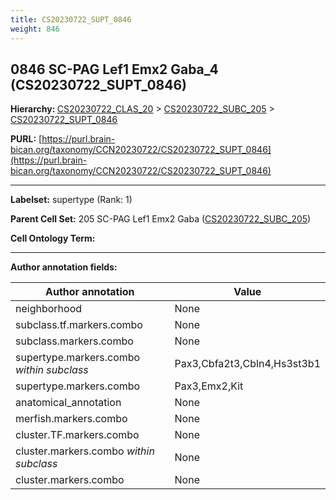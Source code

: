 ```yaml
---
title: CS20230722_SUPT_0846
weight: 846
---
```

## 0846 SC-PAG Lef1 Emx2 Gaba_4 (CS20230722_SUPT_0846)
<b>Hierarchy: </b>
[CS20230722_CLAS_20](../CS20230722_CLAS_20) >
[CS20230722_SUBC_205](../CS20230722_SUBC_205) >
[CS20230722_SUPT_0846](../CS20230722_SUPT_0846)

**PURL:** [https://purl.brain-bican.org/taxonomy/CCN20230722/CS20230722_SUPT_0846](https://purl.brain-bican.org/taxonomy/CCN20230722/CS20230722_SUPT_0846)

---


**Labelset:** supertype (Rank: 1)

**Parent Cell Set:** 205 SC-PAG Lef1 Emx2 Gaba ([CS20230722_SUBC_205](../CS20230722_SUBC_205))



**Cell Ontology Term:** 

[MARKER GENES.]: #


---

[TRANSFERRED ANNOTATIONS.]: #


[AUTHOR ANNOTATION FIELDS.]: #


**Author annotation fields:**

| Author annotation | Value |
|-------------------|-------|
|neighborhood|None|
|subclass.tf.markers.combo|None|
|subclass.markers.combo|None|
|supertype.markers.combo _within subclass_|Pax3,Cbfa2t3,Cbln4,Hs3st3b1|
|supertype.markers.combo|Pax3,Emx2,Kit|
|anatomical_annotation|None|
|merfish.markers.combo|None|
|cluster.TF.markers.combo|None|
|cluster.markers.combo _within subclass_|None|
|cluster.markers.combo|None|
